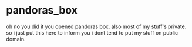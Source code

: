 # pandoras_box


oh no you did it you opened pandoras box. also most of my stuff's private. so i just put this here to inform you i dont tend to put my stuff on public domain.
